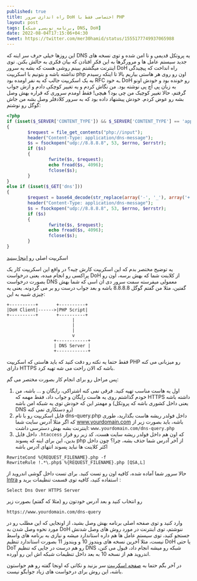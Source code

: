 ```yaml
---
published: true
title: راه اندازی سرور DoH اختصاصی فقط با PHP
layout: post
tags: [برنامه_نویسی, شبکه, DNS, DoH]
date: 2022-08-04T17:15:06+04:30
tweet: https://twitter.com/mer30hamid/status/1555177749937065988
---
```


این روزها خیلی حرف سر اینه که DNS یه پروتکل قدیمی و نا امن شده و توی نسخه های جدید سیستم عامل ها و مرورگرها به این فکر افتادن که بیان فکری به حالش بکنن.
توی اینترنت میگشتم ببینم روشی هست که بشه یه سرور DoH راه انداخت که پیچیدگی نداشته باشه و بتونیم با اسکریپت php اون رو روی هر هاستی بیاریم بالا تا اینکه رسیدم به یک اسکریپت جالب که  یه نفر اومده بود RFC ـه خود DoH رو خونده بود و خودش اونو به زبان پی اچ پی نوشته بود. من نگاش کردم  و یه تغییر کوچکی دادم و ازش جواب گرفتم، حالا تغییر کوچیک من چی بود؟ هیچی! فقط اومدم سروری که قراره بهش وصل بشه رو عوض کردم. خودش پیشنهاد داده بود که به سرور کلادفلر وصل بشه من جاش گوگل رو نوشتم:

```php
<?php
if (isset($_SERVER['CONTENT_TYPE']) && $_SERVER['CONTENT_TYPE'] == 'application/dns-message')
{
        $request = file_get_contents("php://input");
        header("Content-Type: application/dns-message");
        $s = fsockopen("udp://8.8.8.8", 53, $errno, $errstr);
        if ($s)
        {
                fwrite($s, $request);
                echo fread($s, 4096);
                fclose($s);
        }
}
else if (isset($_GET['dns']))
{
        $request = base64_decode(str_replace(array('-', '_'), array('+', '/'), $_GET['dns']));
        header("Content-Type: application/dns-message");
        $s = fsockopen("udp://8.8.8.8", 53, $errno, $errstr);
        if ($s)
        {
                fwrite($s, $request);
                echo fread($s, 4096);
                fclose($s);
        }
}
```

اسکریپت اصلی رو [اینجا ببینید](https://github.com/NotMikeDEV/DoH/blob/master/dns.php)

یه توضیح مختصر بدم که این اسکریپت کارش چیه؟ در واقع این اسکریپت کار یک پراکسی رو انجام میده، یعنی درخواست DoH از کلاینت شما که بهش برسه، اون رو بصورت درخواست DNS معمولی میفرسته سمت سرور دی ان اسی که شما بهش گفتین، مثلا من گفتم گوگل 8.8.8.8 باشه و بعد جواب درست رو بر می گردونه. یعنی یه چیزی شبیه به این:

```
+----------+       +----------+                                                      
|DoH Client|------>|PHP Script|                                                      
+----------+       +----------+                                                      
                         |                                                           
                         |                                                           
                         |                                                           
                         v                                                           
                  +------------+                                                     
                  | DNS Server |                                                     
                  +------------+
```

فقط حتما یه نکته رو دقت کنید که باید هاستی که اسکریپت PHP رو میزبانی می کنه دارای HTTPS باشه که الان راحت می شه تهیه کرد.

پس مراحل رو برای انجام کار بصورت مختصر می گم:

1. اول یه هاست مناسب تهیه کنید. فرقی نمی کنه اشتراکی، رایگان و ... باشه، من خودم گذاشتم روی یه هاست رایگان و جواب داد، فقط مهمه که HTTPS داشته باشه و مهمتر این که خودش توی یه شبکه امن باشه (یعنی داخل کشوری باشه که پروتکل DNS رو دستکاری نمی کنه)
2. فایل اسکریپت رو با نام dns-query.php داخل فولدر ریشه هاست بگذارید، طوری که اگر مثلا آدرس سایت شما www.yourdomain.com باشه، باید بصورت زیر از اینترنت بشه بهش دسترسی داشت:
   `www.yourdomain.com/dns-query.php`
3. داخل فایل `.htaccess` که اون هم داخل فولدر ریشه سایت هست، کد زیر رو قرار بدین، این برای اینه که پسوند php از آخر آدرس شما حذف بشه، چرا؟ چون داخل اکثر کلاینت ها نباید پسوند انتهای آدرس باشه



```
RewriteCond %{REQUEST_FILENAME}.php -f
RewriteRule !.*\.php$ %{REQUEST_FILENAME}.php [QSA,L]
```



حالا سرور شما آماده شده، کافیه اون رو تست کنید. برای تست داخل گوشی اندروید از [Intra](https://getintra.org/) استفاده کنید، کافیه توی قسمت تنظیمات برید و :

```
Select Dns Over HTTPS Server
```

رو انتخاب کنید و بعد آدرس خودتون رو (مثلا که گفتم) بصورت زیر

```
https://www.yourdomain.com/dns-query
```

وارد کنید و توی صفحه اصلی برنامه بهش وصل بشید، از اونجایی که این مطلب رو در مورد نحوه وصل شدن به DoH ننوشتم، توی اینترنت در مورد روش های وصل شدنش جستجو کنید، توی سیستم عامل ها هم داره استاندارد میشه و نیازی به برنامه های واسط نیست، مثلا آخرین نسخه های ویندوز 10 و ویندوز 11 بصورت استاندارد تنظیم DoH یا حتی DoT رو هم درست در جایی که تنظیم DNS شبکه رو میشه انجام داد، قبول می کنن، اندروید هم از نسخه 10 به بعد داخل تنظیمات شبکه اش این رو آورده.

در آخر بگم حتما به [صفحه اسکریپت](https://github.com/NotMikeDEV/DoH) سر بزنید و نکاتی که  اونجا گفته رو هم حواستون باشه، این روش برای درخواست های زیاد جوابگو نیست. 